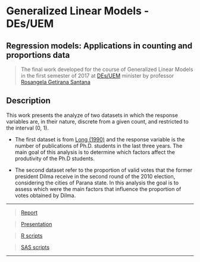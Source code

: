 # Generalized Linear Models - DEs/UEM #

## Regression models: Applications in counting and proportions data

 > The final work developed for the course of Generalized Linear Models in the first semester of 2017 at [DEs/UEM](http://www.des.uem.br/) minister by professor [Rosangela Getirana Santana](http://buscatextual.cnpq.br/buscatextual/visualizacv.do?metodo=apresentar&id=K4781706A4)

## Description
This work presents the analyze of two datasets in which the response variables are, in their nature, discrete from a given count, and restricted to the interval (0, 1).

 * The first dataset is from [Long (1990)](https://www.jstor.org/stable/2579146) and the response variable is the number of
publications of Ph.D. students in the last three years. The main goal of this analysis is to determine which factors affect the produtivity of the Ph.D students. 

* The second dataset refer to the proportion of valid votes that the former president Dilma receive in the second round of the 2010 election, considering the cities of Parana state. In this analysis the goal is to assess which were the main factors that influence the proportion of votes obtained by Dilma.

***
> [Report](https://github.com/AndrMenezes/glm2017/raw/master/docs/report.pdf)

> [Presentation](https://github.com/AndrMenezes/glm2017/raw/master/docs/presentation.pdf)

> [R scripts](https://github.com/AndrMenezes/glm2017/tree/master/scripts/R)

> [SAS scripts](https://github.com/AndrMenezes/glm2017/tree/master/scripts/SAS)
***


